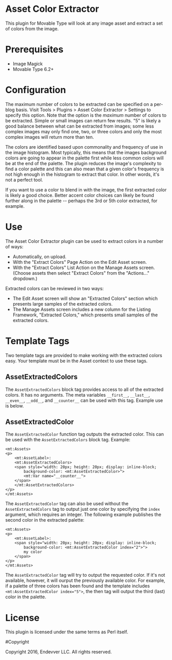 # Asset Color Extractor

This plugin for Movable Type will look at any image asset and extract a set of
colors from the image.

# Prerequisites

* Image Magick
* Movable Type 6.2+

# Configuration

The maximum number of colors to be extracted can be specified on a per-blog
basis. Visit Tools > Plugins > Asset Color Extractor > Settings to specify this
option. Note that the option is the *maximum* number of colors to be extracted.
Simple or small images can return few results. "5" is likely a good balance
between what can be extracted from images; some less complex images may only
find one, two, or three colors and only the most complex images will return
more than ten.

The colors are identified based upon commonality and frequency of use in the
image histogram. Most typically, this means that the images background colors
are going to appear in the palette first while less common colors will be at
the end of the palette. The plugin reduces the image's complexity to find a
color palette and this can also mean that a given color's frequency is not high
enough in the histogram to extract that color. In other words, it's not a
perfect tool.

If you want to use a color to blend in with the image, the first extracted
color is likely a good choice. Better accent color choices can likely be found
further along in the palette -- perhaps the 3rd or 5th color extracted, for
example.

# Use

The Asset Color Extractor plugin can be used to extract colors in a number of
ways:

* Automatically, on upload.
* With the "Extract Colors" Page Action on the Edit Asset screen.
* With the "Extract Colors" List Action on the Manage Assets screen. (Choose
  assets then select "Extract Colors" from the "Actions..." dropdown.)

Extracted colors can be reviewed in two ways:

* The Edit Asset screen will show an "Extracted Colors" section which presents
  large samples of the extracted colors.
* The Manage Assets screen includes a new column for the Listing Framework,
  "Extracted Colors," which presents small samples of the extracted colors.

# Template Tags

Two template tags are provided to make working with the extracted colors easy.
Your template must be in the Asset context to use these tags.

## AssetExtractedColors

The `AssetExtractedColors` block tag provides access to all of the extracted
colors. It has no arguments. The meta variables `__first__`, `__last__`,
`__even__`, `__odd__`, and `__counter__` can be used with this tag. Example use
is below.

## AssetExtractedColor

The `AssetExtractedColor` function tag outputs the extracted color. This can be
used with the `AssetExtractedColors` block tag. Example:

    <mt:Assets>
    <p>
        <mt:AssetLabel>:
        <mt:AssetExtractedColors>
        <span style="width: 20px; height: 20px; display: inline-block;
            background-color: <mt:AssetExtractedColor>">
            <mt:Var name="__counter__">
        </span>
        </mt:AssetExtractedColors>
    </p>
    </mt:Assets>

The `AssetExtractedColor` tag can also be used without the
`AssetExtractedColors` tag to output just one color by specifying the `index`
argument, which requires an integer. The following example publishes the second
color in the extracted palette:

    <mt:Assets>
    <p>
        <mt:AssetLabel>:
        <span style="width: 20px; height: 20px; display: inline-block;
            background-color: <mt:AssetExtractedColor index="2">">
            my color
        </span>
    </p>
    </mt:Assets>

The `AssetExtractedColor` tag will try to output the requested color. If it's
not available, however, it will ourput the previously available color. For
example, if a palette of three colors has been found and the template includes
`<mt:AssetExtractedColor index="5">`, the then tag will output the third (last)
color in the palette.

# License

This plugin is licensed under the same terms as Perl itself.

#Copyright

Copyright 2016, Endevver LLC. All rights reserved.
